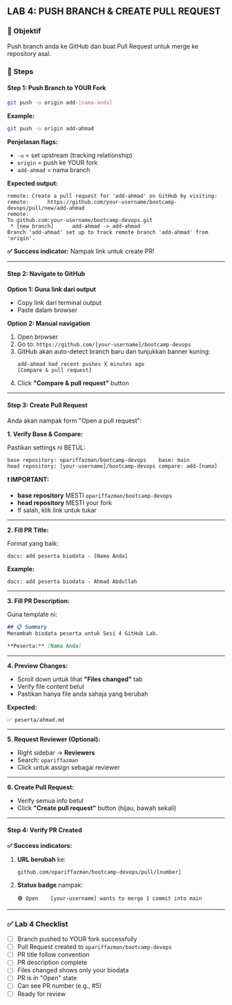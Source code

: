 ## LAB 4: PUSH BRANCH & CREATE PULL REQUEST

### 🎯 Objektif
Push branch anda ke GitHub dan buat Pull Request untuk merge ke repository asal.

### 📝 Steps

#### Step 1: Push Branch to YOUR Fork

```bash
git push -u origin add-[nama-anda]
```

**Example:**
```bash
git push -u origin add-ahmad
```

**Penjelasan flags:**
- `-u` = set upstream (tracking relationship)
- `origin` = push ke YOUR fork
- `add-ahmad` = nama branch

**Expected output:**
```
remote: Create a pull request for 'add-ahmad' on GitHub by visiting:
remote:      https://github.com/your-username/bootcamp-devops/pull/new/add-ahmad
remote:
To github.com:your-username/bootcamp-devops.git
 * [new branch]      add-ahmad -> add-ahmad
Branch 'add-ahmad' set up to track remote branch 'add-ahmad' from 'origin'.
```

**✅ Success indicator:** Nampak link untuk create PR!

---

#### Step 2: Navigate to GitHub

**Option 1: Guna link dari output**
- Copy link dari terminal output
- Paste dalam browser

**Option 2: Manual navigation**
1. Open browser
2. Go to: `https://github.com/[your-username]/bootcamp-devops`
3. GitHub akan auto-detect branch baru dan tunjukkan banner kuning:
   ```
   add-ahmad had recent pushes X minutes ago
   [Compare & pull request]
   ```
4. Click **"Compare & pull request"** button

---

#### Step 3: Create Pull Request

Anda akan nampak form "Open a pull request":

**1. Verify Base & Compare:**

Pastikan settings ni BETUL:
```
base repository: opariffazman/bootcamp-devops    base: main
head repository: [your-username]/bootcamp-devops compare: add-[nama]
```

**❗ IMPORTANT:**
- **base repository** MESTI `opariffazman/bootcamp-devops`
- **head repository** MESTI your fork
- If salah, klik link untuk tukar

---

**2. Fill PR Title:**

Format yang baik:
```
docs: add peserta biodata - [Nama Anda]
```

**Example:**
```
docs: add peserta biodata - Ahmad Abdullah
```

---

**3. Fill PR Description:**

Guna template ni:

```markdown
## 📋 Summary
Menambah biodata peserta untuk Sesi 4 GitHub Lab.

**Peserta:** [Nama Anda]
```

---

**4. Preview Changes:**

- Scroll down untuk lihat **"Files changed"** tab
- Verify file content betul
- Pastikan hanya file anda sahaja yang berubah

**Expected:**
```
✅ peserta/ahmad.md
```

---

**5. Request Reviewer (Optional):**

- Right sidebar → **Reviewers**
- Search: `opariffazman`
- Click untuk assign sebagai reviewer

---

**6. Create Pull Request:**

- Verify semua info betul
- Click **"Create pull request"** button (hijau, bawah sekali)

---

#### Step 4: Verify PR Created

**✅ Success indicators:**

1. **URL berubah** ke:
   ```
   github.com/opariffazman/bootcamp-devops/pull/[number]
   ```

2. **Status badge** nampak:
   ```
   🟢 Open    [your-username] wants to merge 1 commit into main
   ```

---

### ✅ Lab 4 Checklist

- [ ] Branch pushed to YOUR fork successfully
- [ ] Pull Request created to `opariffazman/bootcamp-devops`
- [ ] PR title follow convention
- [ ] PR description complete
- [ ] Files changed shows only your biodata
- [ ] PR is in "Open" state
- [ ] Can see PR number (e.g., #5)
- [ ] Ready for review
